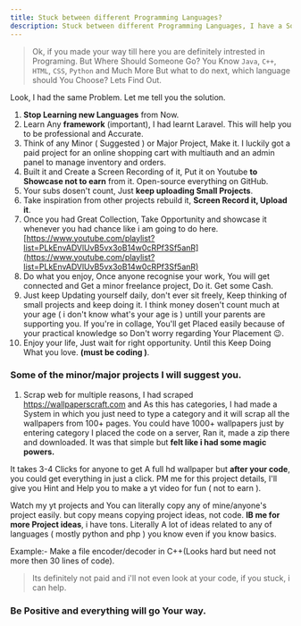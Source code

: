 ```yaml
---
title: Stuck between different Programming Languages?
description: Stuck between different Programming Languages, I have a Solution For You.
---
```


> Ok, if you made your way till here you are definitely intrested in Programing. But Where Should Someone Go? You Know `Java`, `C++`, `HTML`, `CSS`, `Python` and Much More But what to do next, which language should You Choose? Lets Find Out. 

Look, I had the same Problem. Let me tell you the solution.

1. **Stop Learning new Languages** from Now.
1. Learn Any **framework** (important), I had learnt Laravel. This will help you to be professional and Accurate.
1. Think of any Minor ( Suggested ) or Major Project, Make it. I luckily got a paid project for an online shopping cart with multiauth and an admin panel to manage inventory and orders.
1. Built it and Create a Screen Recording of it, Put it on Youtube **to Showcase not to earn** from it. Open-source everything on GitHub.
1. Your subs dosen't count, Just **keep uploading Small Projects**.
1. Take inspiration from other projects rebuild it, **Screen Record it, Upload it**.
1. Once you had Great Collection, Take Opportunity and showcase it whenever you had chance like i am going to do here. [https://www.youtube.com/playlist?list=PLkEnvADVlUvB5vx3oB14w0cRPf3Sf5anR](https://www.youtube.com/playlist?list=PLkEnvADVlUvB5vx3oB14w0cRPf3Sf5anR)
1. Do what you enjoy, Once anyone recognise your work, You will get connected and Get a minor freelance project, Do it. Get some Cash.
1. Just keep Updating yourself daily, don't ever sit freely, Keep thinking of small projects and keep doing it. I think money dosen't count much at your age ( i don't know what's your age is ) untill your parents are supporting you.
If you're in collage, You'll get Placed easily because of your practical knowledge so Don't worry regarding Your Placement 😉.
1. Enjoy your life, Just wait for right opportunity. Until this Keep Doing What you love. **(must be coding )**.


### Some of the minor/major projects I will suggest you.

1. Scrap web for multiple reasons, I had scraped https://wallpaperscraft.com and As this has categories, I had made a System in which you just need to type a category and it will scrap all the wallpapers from 100+ pages. You could have 1000+ wallpapers just by entering category I placed the code on a server, Ran it, made a zip there and downloaded. It was that simple but **felt like i had some magic powers.**

It takes 3-4 Clicks for anyone to get A full hd wallpaper but **after your code**, you could get everything in just a click. PM me for this project details, I'll give you Hint and Help you to make a yt video for fun ( not to earn ).

Watch my yt projects and You can literally copy any of mine/anyone's project easily. but copy means copying project ideas, not code.
**IB me for more Project ideas**, i have tons. Literally A lot of ideas related to any of languages ( mostly python and php ) you know even if you know basics.

Example:- Make a file encoder/decoder in C++(Looks hard but need not more then 30 lines of code). 

> Its definitely not paid and i'll not even look at your code, if you stuck, i can help.

### Be Positive and everything will go Your way.